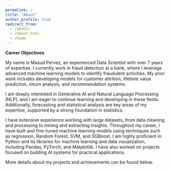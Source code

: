 ```yaml
---
permalink: /
title: "About"
author_profile: true
redirect_from: 
  - /about/
  - /about.html
  - /home
---
```


**Career Objectives**

My name is Masud Pervez, an experienced Data Scientist with over 7 years of expertise. I currently work in fraud detection at a bank, where I leverage advanced machine learning models to identify fraudulent activities. My prior work includes developing models for customer attrition, lifetime value prediction, churn analysis, and recommendation systems.

I am deeply interested in Generative AI and Natural Language Processing (NLP), and I am eager to continue learning and developing in these fields. Additionally, forecasting and statistical analysis are key areas of my expertise, supported by a strong foundation in statistics.

I have extensive experience working with large datasets, from data cleaning and processing to mining and extracting insights. Throughout my career, I have built and fine-tuned machine learning models using techniques such as regression, Random Forest, SVM, and XGBoost. I am highly proficient in Python and its libraries for machine learning and data visualization, including Pandas, PyTorch, and Matplotlib. I have also worked on projects focused on building AI systems for practical applications.

More details about my projects and achievements can be found below.